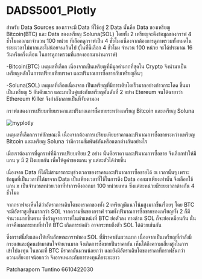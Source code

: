 # DADS5001_Plotly

  สำหรับ Data Sources ของเราจะมี Data ที่ใช้อยู่ 2 Data นั้นคือ Data ของเหรียญ Bitcoin(BTC) และ Data ของเหรียญ Soluna(SOL) โดยทั้ง 2 เหรียญจะดึงข้อมูลของกราฟ 4 ชั่วโมงออกมาจำนวน 100 หน่วย ที่เลือกดูกราฟเป็น 4 ชั่วโมงเนื่องจากต้องการดูภาพรวมทั้งหมดในระยะเวลาไม่มากและไม่น้อยจนเกินไป (ในที่นี้เลือก 4 ชั่วโมง จำนวน 100 หน่วย จะได้ประมาณ 16 วันหรือครึ่งเดือน ในการดูภาพรวมที่แสดงออกมาผ่านกราฟ)

  -Bitcoin(BTC) เหตุผลที่เลือก เนื่องจากเป็นเหรียญที่มีมูลค่ามากที่สุดใน Crypto จึงนำมาเป็นเหรียญหลักในการเปรียบเทียบราคา และปริมาณการซื้อขายกับเหรียญอื่นๆ
  
  -Soluna(SOL) เหตุผลที่เลือกเนื่องจาก เป็นเหรียญที่มีการเติบโตเร็วมากอย่างก้าวกระโดด ขึ้นมาเป็นเหรียญ 5 อันดับแรก และมาเป็นคู่แข่งกับเหรียญอันดับที่ 2 อย่าง Etereum จนได้ฉายาว่า Ethereum Killer จึงกำลังกลายเป็นที่จับตามอง

กราฟแสดงการเปรียบเทียบราคาและปริมาณการซื้อขายระหว่างเหรียญ Bitcoin และเหรียญ Soluna

![myplotly](https://github.com/Patchacharp/DADS5001_Plotly/assets/155871084/5a8a7dfe-ed2d-49dd-8c9f-dd424ee37517)

เหตุผลที่เลือกกราฟลักษณะนี้ เนื่องจากต้องการเปรียบเทียบราคาและปริมาณการซื้อขายระหว่างเหรียญ Bitcoin และเหรียญ Soluna ว่ามีความสัมพันธ์กันหรือแตกต่างกันอย่างไร

เมื่อเราต้องการที่ดูกราฟที่มีการเปรียบเทียบ 2 อย่าง นั่นคือราคา และปริมาณการซื้อขาย จึงเลือกทำให้มีแกน y มี 2 ฝั่งแยกกัน เพื่อให้ดูค่าของแกน y แต่ละตัวได้ง่ายขึ้น 

เนื่องจาก Data ที่ได้ไม่สามารถระบุช่วงเวลาของราคาและปริมาณการซื้อขายได้ ณ เวลานั้นๆ เพราะข้อมูลที่เป็นเวลาที่ได้มาจาก Data เป็นเพียงเวลาที่ใช้ในการดึง Data ออกมาเพียงเท่านั้น จึงเลือกใช้แกน x เป็นจำนวนหน่วยเวลาที่ทำการดึงออกมา 100 หน่วยแทน ซึ่งแต่ละหน่วยมีระยะเวลาต่างกัน 4 ชั่วโมง

จากกราฟจะเห็นได้ว่าอัตราการเติบโตของราคาของทั้ง 2 เหรียญมีแนวโน้มสูงมากขึ้นเรื่อยๆ โดย BTC จะมีอัตราสูงขึ้นมากกว่า SOL จากความชันของกราฟ รวมทั้งปริมาณการซื้อขายของเหรียญทั้ง 2 ก็มีจำนวนมากขึ้นตาม ซึ่งถ้าดูจากกราฟในตำแหน่งที่ BTC ย่อตัวลง ทางด้าน SOL ก็จะย่อเหมือนกัน นั่นอาจคือผลกระทบที่ทำให้ BTC เกิดการย่อตัว อาจกระทบถึงตัว SOL ได้ด้วยเช่นกัน

ซึ่งกราฟนี้ยังแสดงให้เห็นลักษณะกราฟของ SOL ที่มีราคาผันผวนมาก เนื่องจากเป็นเหรียญที่กำลังมีกระแสและผู้คนเข้ามาสนใจจำนวนมาก จึงเกิดการซื้อขายปั่นราคากัน เห็นได้ถึงความเสี่ยงสูงในการเข้าไปลงทุน ในขณะที่ BTC มีราคาผันผวนน้อยกว่า และยังมีอัตราเติบโตของราคาที่กราฟชันกว่า ความเสี่ยงอาจน้อยกว่า จึงอาจเหมาะกับการลงทุนถือระยะยาว 


Patcharaporn Tuntino 6610422030
